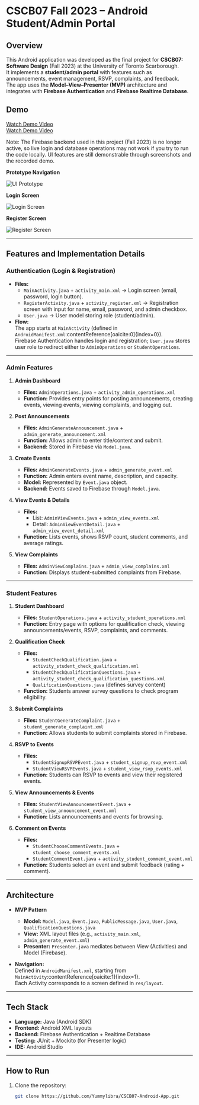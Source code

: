 # CSCB07 Fall 2023 – Android Student/Admin Portal

## Overview
This Android application was developed as the final project for **CSCB07: Software Design** (Fall 2023) at the University of Toronto Scarborough.  
It implements a **student/admin portal** with features such as announcements, event management, RSVP, complaints, and feedback.  
The app uses the **Model–View–Presenter (MVP)** architecture and integrates with **Firebase Authentication** and **Firebase Realtime Database**.

## Demo

 [Watch Demo Video]( https://www.youtube.com/watch?v=K81ct-dIwNg)  
 [Watch Demo Video]( https://youtube.com/shorts/h2eI4FhIVes?feature=share)  

 Note: The Firebase backend used in this project (Fall 2023) is no longer active, so live login and database operations may not work 
if you try to run the code locally.
UI features are still demonstrable through screenshots and the recorded demo.



**Prototype Navigation**


![UI Prototype](2023%20CSCB07%20project.png)

**Login Screen**


![Login Screen](b07%20login.png)

**Register Screen**


![Register Screen](B07%20register.png)


---

## Features and Implementation Details

### Authentication (Login & Registration)
- **Files:**
  - `MainActivity.java` + `activity_main.xml` → Login screen (email, password, login button).
  - `RegisterActivity.java` + `activity_register.xml` → Registration screen with input for name, email, password, and admin checkbox.
  - `User.java` → User model storing role (student/admin).  
- **Flow:**  
  The app starts at `MainActivity` (defined in `AndroidManifest.xml`:contentReference[oaicite:0]{index=0}).  
  Firebase Authentication handles login and registration; `User.java` stores user role to redirect either to `AdminOperations` or `StudentOperations`.

---

### Admin Features

1. **Admin Dashboard**
   - **Files:** `AdminOperations.java` + `activity_admin_operations.xml`
   - **Function:** Provides entry points for posting announcements, creating events, viewing events, viewing complaints, and logging out.

2. **Post Announcements**
   - **Files:** `AdminGenerateAnnouncement.java` + `admin_generate_announcement.xml`
   - **Function:** Allows admin to enter title/content and submit.  
   - **Backend:** Stored in Firebase via `Model.java`.

3. **Create Events**
   - **Files:** `AdminGenerateEvents.java` + `admin_generate_event.xml`
   - **Function:** Admin enters event name, description, and capacity.  
   - **Model:** Represented by `Event.java` object.  
   - **Backend:** Events saved to Firebase through `Model.java`.

4. **View Events & Details**
   - **Files:** 
     - List: `AdminViewEvents.java` + `admin_view_events.xml`
     - Detail: `AdminViewEventDetail.java` + `admin_view_event_detail.xml`
   - **Function:** Lists events, shows RSVP count, student comments, and average ratings.

5. **View Complaints**
   - **Files:** `AdminViewComplains.java` + `admin_view_complains.xml`
   - **Function:** Displays student-submitted complaints from Firebase.

---

### Student Features

1. **Student Dashboard**
   - **Files:** `StudentOperations.java` + `activity_student_operations.xml`
   - **Function:** Entry page with options for qualification check, viewing announcements/events, RSVP, complaints, and comments.

2. **Qualification Check**
   - **Files:** 
     - `StudentCheckQualification.java` + `activity_student_check_qualification.xml`
     - `StudentCheckQualificationQuestions.java` + `activity_student_check_qualification_questions.xml`
     - `QualificationQuestions.java` (defines survey content)
   - **Function:** Students answer survey questions to check program eligibility.

3. **Submit Complaints**
   - **Files:** `StudentGenerateComplaint.java` + `student_generate_complaint.xml`
   - **Function:** Allows students to submit complaints stored in Firebase.

4. **RSVP to Events**
   - **Files:** 
     - `StudentSignupRSVPEvent.java` + `student_signup_rsvp_event.xml`
     - `StudentViewRSVPEvents.java` + `student_view_rsvp_events.xml`
   - **Function:** Students can RSVP to events and view their registered events.

5. **View Announcements & Events**
   - **Files:** `StudentViewAnnouncementEvent.java` + `student_view_announcement_event.xml`
   - **Function:** Lists announcements and events for browsing.

6. **Comment on Events**
   - **Files:** 
     - `StudentChooseCommentEvents.java` + `student_choose_comment_events.xml`
     - `StudentCommentEvent.java` + `activity_student_comment_event.xml`
   - **Function:** Students select an event and submit feedback (rating + comment).

---

## Architecture

- **MVP Pattern**
  - **Model:** `Model.java`, `Event.java`, `PublicMessage.java`, `User.java`, `QualificationQuestions.java`
  - **View:** XML layout files (e.g., `activity_main.xml`, `admin_generate_event.xml`)
  - **Presenter:** `Presenter.java` mediates between View (Activities) and Model (Firebase).

- **Navigation:**  
  Defined in `AndroidManifest.xml`, starting from `MainActivity`:contentReference[oaicite:1]{index=1}.  
  Each Activity corresponds to a screen defined in `res/layout`.

---

## Tech Stack
- **Language:** Java (Android SDK)  
- **Frontend:** Android XML layouts  
- **Backend:** Firebase Authentication + Realtime Database  
- **Testing:** JUnit + Mockito (for Presenter logic)  
- **IDE:** Android Studio  

---

## How to Run
1. Clone the repository:
   ```bash
   git clone https://github.com/Yummylibra/CSCB07-Android-App.git
